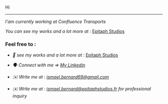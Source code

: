 
Hi



--- 

*I'am currently working at Confluence Transports* 

*You can see my works and a lot more at :* [Epitaph Studios](www.epitaphstudios.fr)


### Feel free to : 

* *👀 see my works and a lot more at :* [Epitaph Studios](www.epitaphstudios.fr)

* *🗣 Connect with me => [My Linkedin](https://www.linkedin.com/in/isma%C3%ABl-bernard-98b140183/)* 

* *✉️ Write me at : ismael.bernard69@gmail.com*
* *✉️ Write me at : ismael.bernard@epitaphstudios.fr for professional inquiry*
